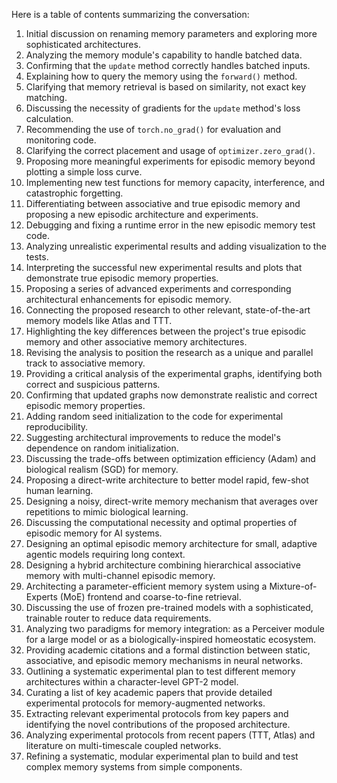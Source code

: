 Here is a table of contents summarizing the conversation:

1.  Initial discussion on renaming memory parameters and exploring more sophisticated architectures.
2.  Analyzing the memory module's capability to handle batched data.
3.  Confirming that the `update` method correctly handles batched inputs.
4.  Explaining how to query the memory using the `forward()` method.
5.  Clarifying that memory retrieval is based on similarity, not exact key matching.
6.  Discussing the necessity of gradients for the `update` method's loss calculation.
7.  Recommending the use of `torch.no_grad()` for evaluation and monitoring code.
8.  Clarifying the correct placement and usage of `optimizer.zero_grad()`.
9.  Proposing more meaningful experiments for episodic memory beyond plotting a simple loss curve.
10. Implementing new test functions for memory capacity, interference, and catastrophic forgetting.
11. Differentiating between associative and true episodic memory and proposing a new episodic architecture and experiments.
12. Debugging and fixing a runtime error in the new episodic memory test code.
13. Analyzing unrealistic experimental results and adding visualization to the tests.
14. Interpreting the successful new experimental results and plots that demonstrate true episodic memory properties.
15. Proposing a series of advanced experiments and corresponding architectural enhancements for episodic memory.
16. Connecting the proposed research to other relevant, state-of-the-art memory models like Atlas and TTT.
17. Highlighting the key differences between the project's true episodic memory and other associative memory architectures.
18. Revising the analysis to position the research as a unique and parallel track to associative memory.
19. Providing a critical analysis of the experimental graphs, identifying both correct and suspicious patterns.
20. Confirming that updated graphs now demonstrate realistic and correct episodic memory properties.
21. Adding random seed initialization to the code for experimental reproducibility.
22. Suggesting architectural improvements to reduce the model's dependence on random initialization.
23. Discussing the trade-offs between optimization efficiency (Adam) and biological realism (SGD) for memory.
24. Proposing a direct-write architecture to better model rapid, few-shot human learning.
25. Designing a noisy, direct-write memory mechanism that averages over repetitions to mimic biological learning.
26. Discussing the computational necessity and optimal properties of episodic memory for AI systems.
27. Designing an optimal episodic memory architecture for small, adaptive agentic models requiring long context.
28. Designing a hybrid architecture combining hierarchical associative memory with multi-channel episodic memory.
29. Architecting a parameter-efficient memory system using a Mixture-of-Experts (MoE) frontend and coarse-to-fine retrieval.
30. Discussing the use of frozen pre-trained models with a sophisticated, trainable router to reduce data requirements.
31. Analyzing two paradigms for memory integration: as a Perceiver module for a large model or as a biologically-inspired homeostatic ecosystem.
32. Providing academic citations and a formal distinction between static, associative, and episodic memory mechanisms in neural networks.
33. Outlining a systematic experimental plan to test different memory architectures within a character-level GPT-2 model.
34. Curating a list of key academic papers that provide detailed experimental protocols for memory-augmented networks.
35. Extracting relevant experimental protocols from key papers and identifying the novel contributions of the proposed architecture.
36. Analyzing experimental protocols from recent papers (TTT, Atlas) and literature on multi-timescale coupled networks.
37. Refining a systematic, modular experimental plan to build and test complex memory systems from simple components.
